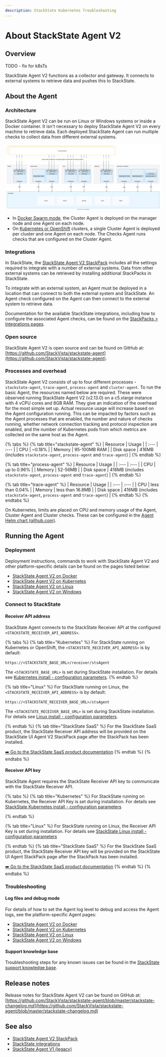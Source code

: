 ```yaml
---
description: StackState Kubernetes Troubleshooting
---
```


# About StackState Agent V2

## Overview

TODO - fix for k8sTs

StackState Agent V2 functions as a collector and gateway. It connects to external systems to retrieve data and pushes this to StackState.

## About the Agent

### Architecture

StackState Agent V2 can be run on Linux or Windows systems or inside a Docker container. It isn't necessary to deploy StackState Agent V2 on every machine to retrieve data. Each deployed StackState Agent can run multiple checks to collect data from different external systems.

![StackState Agent architecture](../../.gitbook/assets/stackstate-agent.svg)

* In [Docker Swarm mode](docker.md#docker-swarm-mode), the Cluster Agent is deployed on the manager node and one Agent on each node.
* On [Kubernetes or OpenShift](kubernetes-openshift.md) clusters, a single Cluster Agent is deployed per cluster and one Agent on each node. The Checks Agent runs checks that are configured on the Cluster Agent.

### Integrations

In StackState, the [StackState Agent V2 StackPack](../../stackpacks/integrations/agent.md) includes all the settings required to integrate with a number of external systems. Data from other external systems can be retrieved by installing additional StackPacks in StackState.

To integrate with an external system, an Agent must be deployed in a location that can connect to both the external system and StackState. An Agent check configured on the Agent can then connect to the external system to retrieve data.

Documentation for the available StackState integrations, including how to configure the associated Agent checks, can be found on the [StackPacks &gt; Integrations pages](../../stackpacks/integrations/).

### Open source

StackState Agent V2 is open source and can be found on GitHub at: [https://github.com/StackVista/stackstate-agent](https://github.com/StackVista/stackstate-agent).

### Processes and overhead

StackState Agent V2 consists of up to four different processes - `stackstate-agent`, `trace-agent`, `process-agent` and `cluster-agent`. To run the basic Agent, the resources named below are required. These were observed running StackState Agent V2 (v2.13.0) on a c5.xlarge instance with 4 vCPU cores and 8GB RAM. They give an indication of the overhead for the most simple set up. Actual resource usage will increase based on the Agent configuration running. This can be impacted by factors such as the Agent processes that are enabled, the number and nature of checks running, whether network connection tracking and protocol inspection are enabled, and the number of Kubernetes pods from which metrics are collected on the same host as the Agent.

{% tabs %}
{% tab title="stackstate-agent" %}
| Resource | Usage |
| :--- | :--- |
| CPU | ~0.18% |
| Memory | 95-100MB RAM |
| Disk space | 416MB \(includes `stackstate-agent`, `process-agent` and `trace-agent`\) |
{% endtab %}

{% tab title="process-agent" %}
| Resource | Usage |
| :--- | :--- |
| CPU | up to 0.96% |
| Memory | 52-56MB |
| Disk space | 416MB \(includes `stackstate-agent`, `process-agent` and `trace-agent`\) |
{% endtab %}

{% tab title="trace-agent" %}
| Resource | Usage |
| :--- | :--- |
| CPU | less than 0.04% |
| Memory | less than 16.8MB |
| Disk space | 416MB \(includes `stackstate-agent`, `process-agent` and `trace-agent`\) |
{% endtab %}
{% endtabs %}

On Kubernetes, limits are placed on CPU and memory usage of the Agent, Cluster Agent and Cluster checks. These can be configured in the [Agent Helm chart \(github.com\)](https://github.com/StackVista/helm-charts/tree/master/stable/stackstate-agent).

## Running the Agent

### Deployment

Deployment instructions, commands to work with StackState Agent V2 and other platform-specific details can be found on the pages listed below:

* [StackState Agent V2 on Docker](docker.md)
* [StackState Agent V2 on Kubernetes](kubernetes-openshift.md)
* [StackState Agent V2 on Linux](linux.md)
* [StackState Agent V2 on Windows](windows.md)

### Connect to StackState

#### Receiver API address

StackState Agent connects to the StackState Receiver API at the configured `<STACKSTATE_RECEIVER_API_ADDRESS>`.

{% tabs %}[](http://not.a.link "StackState Self-Hosted only")
{% tab title="Kubernetes" %}[](http://not.a.link "StackState Self-Hosted only")
For StackState running on Kubernetes or OpenShift, the `<STACKSTATE_RECEIVER_API_ADDRESS>` is by default:[](http://not.a.link "StackState Self-Hosted only")

`https://<STACKSTATE_BASE_URL>/receiver/stsAgent`[](http://not.a.link "StackState Self-Hosted only")

The `<STACKSTATE_BASE_URL>` is set during StackState installation. For details see [Kubernetes install - configuration parameters](../install-stackstate/kubernetes_openshift/kubernetes_install.md#generate-values.yaml "StackState Self-Hosted only").
{% endtab %}[](http://not.a.link "StackState Self-Hosted only")

{% tab title="Linux" %}[](http://not.a.link "StackState Self-Hosted only")
For StackState running on Linux, the `<STACKSTATE_RECEIVER_API_ADDRESS>` is by default:[](http://not.a.link "StackState Self-Hosted only")

`https://<STACKSTATE_RECEIVER_BASE_URL>/stsAgent`[](http://not.a.link "StackState Self-Hosted only")

The `<STACKSTATE_RECEIVER_BASE_URL>` is set during StackState installation. For details see [Linux install - configuration parameters](../install-stackstate/linux/install_stackstate.md#configuration-options-required-during-install "StackState Self-Hosted only").

{% endtab %}[](http://not.a.link "StackState Self-Hosted only")
{% tab title="StackState SaaS" %}[](http://not.a.link "StackState Self-Hosted only")
For the StackState SaaS product, the StackState Receiver API address will be provided on the StackState UI Agent V2 StackPack page after the StackPack has been installed.

[➡️ Go to the StackState SaaS product documentation](https://docs.stackstate.com/v/stackstate-saas/ "StackState Self-Hosted only")
{% endtab %}[](http://not.a.link "StackState Self-Hosted only")
{% endtabs %}[](http://not.a.link "StackState Self-Hosted only")

#### Receiver API key

StackState Agent requires the StackState Receiver API key to communicate with the StackState Receiver API.

{% tabs %}[](http://not.a.link "StackState Self-Hosted only")
{% tab title="Kubernetes" %}[](http://not.a.link "StackState Self-Hosted only")
For StackState running on Kubernetes, the Receiver API Key is set during installation. For details see [StackState Kubernetes install - configuration parameters](../install-stackstate/kubernetes_openshift/kubernetes_install.md#generate-values-yaml "StackState Self-Hosted only")

{% endtab %}[](http://not.a.link "StackState Self-Hosted only")

{% tab title="Linux" %}[](http://not.a.link "StackState Self-Hosted only")
For StackState running on Linux, the Receiver API Key is set during installation. For details see [StackState Linux install - configuration parameters](../install-stackstate/linux/install_stackstate.md#configuration-options-required-during-install "StackState Self-Hosted only") 

{% endtab %}[](http://not.a.link "StackState Self-Hosted only")
{% tab title="StackState SaaS" %}[](http://not.a.link "StackState Self-Hosted only")
For the StackState SaaS product, the StackState Receiver API key will be provided on the StackState UI Agent StackPack page after the StackPack has been installed.

[➡️ Go to the StackState SaaS product documentation](https://docs.stackstate.com/v/stackstate-saas/ "StackState Self-Hosted only")
{% endtab %}[](http://not.a.link "StackState Self-Hosted only")
{% endtabs %}

### Troubleshooting

#### Log files and debug mode

For details of how to set the Agent log level to debug and access the Agent logs, see the platform-specific Agent pages:

* [StackState Agent V2 on Docker](docker.md#troubleshooting)
* [StackState Agent V2 on Kubernetes](kubernetes-openshift.md#troubleshooting)
* [StackState Agent V2 on Linux](linux.md#troubleshooting)
* [StackState Agent V2 on Windows](windows.md#troubleshooting)

#### Support knowledge base

Troubleshooting steps for any known issues can be found in the [StackState support knowledge base](https://support.stackstate.com/hc/en-us/search?category=360002777619&filter_by=knowledge_base&query=agent).


## Release notes

Release notes for StackState Agent V2 can be found on GitHub at: [https://github.com/StackVista/stackstate-agent/blob/master/stackstate-changelog.md](https://github.com/StackVista/stackstate-agent/blob/master/stackstate-changelog.md)

## See also

* [StackState Agent V2 StackPack](../../stackpacks/integrations/agent.md)
* [StackState integrations](../../stackpacks/integrations/)
* [StackState Agent V1 \(legacy\)](agent-v1.md "StackState Self-Hosted only")
